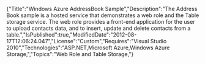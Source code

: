 {"Title":"Windows Azure AddressBook Sample","Description":"The Address Book sample is a hosted service that demonstrates a web role and the Table storage service. The web role provides a front-end application for the user to upload contacts data, and to insert, update and delete contacts from a table.","IsPublished":true,"ModifiedDate":"2012-08-17T12:06:24.047","License":"Custom","Requires":"Visual Studio 2010","Technologies":"ASP.NET,Microsoft Azure,Windows Azure Storage,","Topics":"Web Role and Table Storage,"}